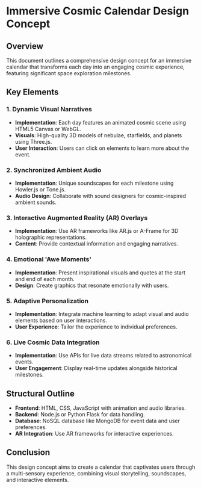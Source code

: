 # Immersive Cosmic Calendar Design Concept

## Overview
This document outlines a comprehensive design concept for an immersive calendar that transforms each day into an engaging cosmic experience, featuring significant space exploration milestones.

## Key Elements

### 1. Dynamic Visual Narratives
- **Implementation**: Each day features an animated cosmic scene using HTML5 Canvas or WebGL.
- **Visuals**: High-quality 3D models of nebulae, starfields, and planets using Three.js.
- **User Interaction**: Users can click on elements to learn more about the event.

### 2. Synchronized Ambient Audio
- **Implementation**: Unique soundscapes for each milestone using Howler.js or Tone.js.
- **Audio Design**: Collaborate with sound designers for cosmic-inspired ambient sounds.

### 3. Interactive Augmented Reality (AR) Overlays
- **Implementation**: Use AR frameworks like AR.js or A-Frame for 3D holographic representations.
- **Content**: Provide contextual information and engaging narratives.

### 4. Emotional 'Awe Moments'
- **Implementation**: Present inspirational visuals and quotes at the start and end of each month.
- **Design**: Create graphics that resonate emotionally with users.

### 5. Adaptive Personalization
- **Implementation**: Integrate machine learning to adapt visual and audio elements based on user interactions.
- **User Experience**: Tailor the experience to individual preferences.

### 6. Live Cosmic Data Integration
- **Implementation**: Use APIs for live data streams related to astronomical events.
- **User Engagement**: Display real-time updates alongside historical milestones.

## Structural Outline
- **Frontend**: HTML, CSS, JavaScript with animation and audio libraries.
- **Backend**: Node.js or Python Flask for data handling.
- **Database**: NoSQL database like MongoDB for event data and user preferences.
- **AR Integration**: Use AR frameworks for interactive experiences.

## Conclusion
This design concept aims to create a calendar that captivates users through a multi-sensory experience, combining visual storytelling, soundscapes, and interactive elements.
